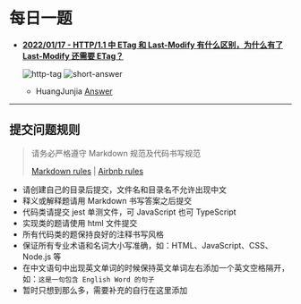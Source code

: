 # 每日一题

- [**2022/01/17 - HTTP/1.1 中 ETag 和 Last-Modify 有什么区别，为什么有了 Last-Modify 还需要 ETag？**](https://github.com/HuangJunjia/one-question-per-day/blob/main/questions/http.md#20220117)

  ![http-tag](https://img.shields.io/badge/HTTP-green) ![short-answer](https://img.shields.io/badge/简答题-cyan)
  
  - HuangJunjia [Answer](./huangjunjia/2022-01-17.md#last-modified)

---

## 提交问题规则

> 请务必严格遵守 Markdown 规范及代码书写规范
>
> [Markdown rules](https://www.markdownguide.org/basic-syntax/) | [Airbnb rules](https://github.com/airbnb/javascript)

- 请创建自己的目录后提交，文件名和目录名不允许出现中文
- 释义或解释题请用 Markdown 书写答案之后提交
- 代码类请提交 jest 单测文件，可 JavaScript 也可 TypeScript
- 实现类的题请使用 html 文件提交
- 所有代码类的题保持良好的注释书写风格
- 保证所有专业术语和名词大小写准确，如：HTML、JavaScript、CSS、Node.js 等
- 在中文语句中出现英文单词的时候保持英文单词左右添加一个英文空格隔开，如：`这是一句包含 English Word 的句子`
- 暂时只想到那么多，需要补充的自行在这里添加
